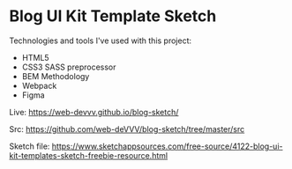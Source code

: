 # Blog UI Kit Template Sketch

Technologies and tools I've used with this project:

  - HTML5
  - CSS3 SASS preprocessor
  - BEM Methodology
  - Webpack
  - Figma

  Live: https://web-devvv.github.io/blog-sketch/

  Src: https://github.com/web-deVVV/blog-sketch/tree/master/src

  Sketch file: https://www.sketchappsources.com/free-source/4122-blog-ui-kit-templates-sketch-freebie-resource.html